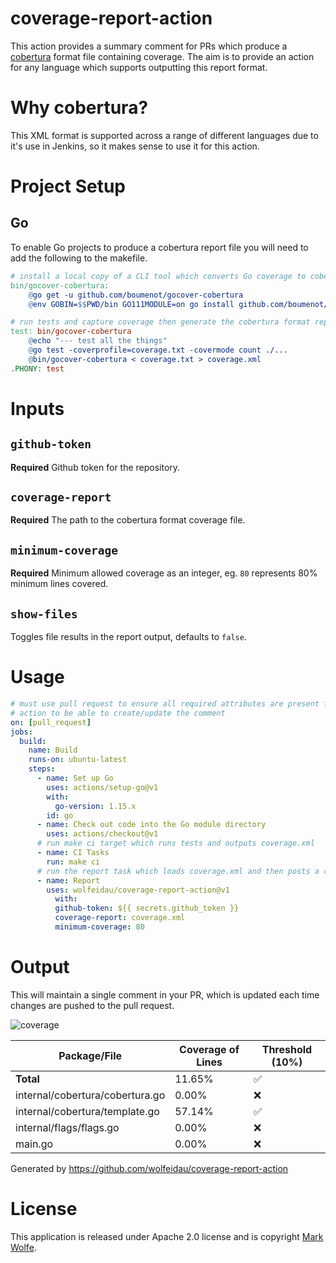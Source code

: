 # coverage-report-action

This action provides a summary comment for PRs which produce a [cobertura](https://cobertura.github.io/cobertura/) format file containing coverage. The aim is to provide an action for any language which supports outputting this report format.

# Why cobertura?

This XML format is supported across a range of different languages due to it's use in Jenkins, so it makes sense to use it for this action.

# Project Setup

## Go

To enable Go projects to produce a cobertura report file you will need to add the following to the makefile.

```Makefile
# install a local copy of a CLI tool which converts Go coverage to cobertura format.
bin/gocover-cobertura:
	@go get -u github.com/boumenot/gocover-cobertura
	@env GOBIN=$$PWD/bin GO111MODULE=on go install github.com/boumenot/gocover-cobertura

# run tests and capture coverage then generate the cobertura format report in xml
test: bin/gocover-cobertura
	@echo "--- test all the things"
	@go test -coverprofile=coverage.txt -covermode count ./...
	@bin/gocover-cobertura < coverage.txt > coverage.xml
.PHONY: test
```

# Inputs

## `github-token`

**Required** Github token for the repository.

## `coverage-report`

**Required** The path to the cobertura format coverage file.

## `minimum-coverage`

**Required** Minimum allowed coverage as an integer, eg. `80` represents 80% minimum lines covered.

## `show-files`

Toggles file results in the report output, defaults to `false`.

# Usage

```yaml
# must use pull request to ensure all required attributes are present for the coverage comment 
# action to be able to create/update the comment
on: [pull_request]
jobs:
  build:
    name: Build
    runs-on: ubuntu-latest
    steps:
      - name: Set up Go
        uses: actions/setup-go@v1
        with:
          go-version: 1.15.x
        id: go	
      - name: Check out code into the Go module directory
        uses: actions/checkout@v1
	  # run make ci target which runs tests and outputs coverage.xml
      - name: CI Tasks
        run: make ci
	  # run the report task which loads coverage.xml and then posts a comment with coverage summary
	  - name: Report
        uses: wolfeidau/coverage-report-action@v1
          with:
          github-token: ${{ secrets.github_token }}
          coverage-report: coverage.xml
          minimum-coverage: 80
```

# Output

This will maintain a single comment in your PR, which is updated each time changes are pushed to the pull request.

![coverage](https://img.shields.io/badge/coverage%20total-11.65%25-green?style=for-the-badge)

| Package/File | Coverage of Lines | Threshold (10%) |
| ------------- | ------------- | ------------- |
| **Total** | 11.65% | ✅ |
| internal/cobertura/cobertura.go | 0.00% | ❌ |
| internal/cobertura/template.go | 57.14% | ✅ |
| internal/flags/flags.go | 0.00% | ❌ |
| main.go | 0.00% | ❌ |

Generated by https://github.com/wolfeidau/coverage-report-action

# License

This application is released under Apache 2.0 license and is copyright [Mark Wolfe](https://www.wolfe.id.au).
